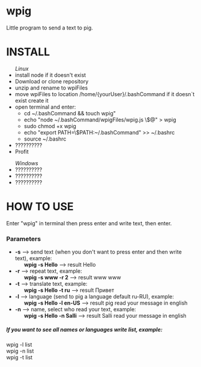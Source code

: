 # wpig
Little program to send a text to pig.

# INSTALL
<ul><i>Linux</i>
    <li>install node if it doesn't exist</li>
    <li>Download or clone repository</li>
    <li>unzip and rename to wpiFiles</li>
    <li>move wpiFiles to location /home/{yourUser}/.bashCommand if it doesn`t exist create it</li>
    <li>open terminal and enter:
        <ul>
            <li>cd ~/.bashCommand && touch wpig"</li>
            <li>echo "node ~/.bashCommand/wpigFiles/wpig.js \$@" > wpig</li>
            <li>sudo chmod +x wpig</li>
            <li>echo "export PATH=\$PATH:~/.bashCommand" >> ~/.bashrc</li>
            <li>source ~/.bashrc</li>
        </ul>
    </li>
    <li>??????????</li>
    <li>Profit</li>
</ul>
<ul><i>Windows</i>
    <li>??????????</li>
    <li>??????????</li>
    <li>??????????</li>
</ul>

# HOW TO USE
<h7>Enter "wpig" in terminal then press enter and write text, then enter.</h7>
<h3>Parameters</h3>
<ul>
    <li><b>-s</b> --> send text 
        (when you don't want to press enter and then write text), example:
        <ul><b>wpig -s Hello</b> --> result Hello</ul>
    </li>
    <li><b>-r</b> --> repeat text, example:
        <ul><b>wpig -s www -r 2</b> --> result www www</ul>
    </li>
    <li><b>-t</b> --> translate text, example:
        <ul><b>wpig -s Hello -t ru</b> --> result Привет</ul>
    </li>
    <li><b>-l</b> --> language (send to pig a language default ru-RU), example:
        <ul><b>wpig -s Hello -l en-US</b> --> result pig read your message in english</ul>
    </li>
    <li><b>-n</b> --> name, select who read your text, example:
        <ul><b>wpig -s Hello -n Salli</b> --> result Salli read your message in english</ul>
    </li>
</ul>

<h5>If you want to see all names or languages write list, example:</h5>
wpig -l list
<br/>
wpig -n list
<br/>
wpig -t list


